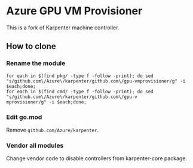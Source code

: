 # Azure GPU VM Provisioner


This is a fork of Karpenter machine controller.



## How to clone

### Rename the module

```
for each in $(find pkg/ -type f -follow -print); do sed "s/github.com\/Azure\/karpenter/github.com\/gpu-vmprovisioner/g" -i $each;done;
for each in $(find cmd/ -type f -follow -print); do sed "s/github.com\/Azure\/karpenter/github.com\/gpu-v
mprovisioner/g" -i $each;done;
```
### Edit go.mod

Remove `github.com/Azure/karpenter`.


### Vendor all modules

Change vendor code to disable controllers from karpenter-core package.
